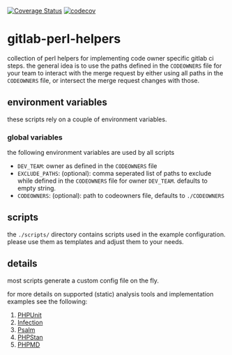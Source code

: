 [![Coverage Status](https://coveralls.io/repos/github/wickedOne/gitlab-perl-helpers/badge.svg?branch=master)](https://coveralls.io/github/wickedOne/gitlab-perl-helpers?branch=master)
[![codecov](https://codecov.io/gh/wickedOne/gitlab-perl-helpers/graph/badge.svg?token=J4SE1MBNOX)](https://codecov.io/gh/wickedOne/gitlab-perl-helpers)
# gitlab-perl-helpers

collection of perl helpers for implementing code owner specific gitlab ci steps.
the general idea is to use the paths defined in the `CODEOWNERS` file for your team to interact with the merge request by either using all paths in the `CODEOWNERS` file, or intersect the merge request changes with those.

## environment variables

these scripts rely on a couple of environment variables.

### global variables

the following environment variables are used by all scripts
- `DEV_TEAM`: owner as defined in the `CODEOWNERS` file
- `EXCLUDE_PATHS`: (optional): comma seperated list of paths to exclude while defined in the `CODEOWNERS` file for owner `DEV_TEAM`. defaults to empty string.
- `CODEOWNERS`: (optional): path to codeowners file, defaults to `./CODEOWNERS`

## scripts

the `./scripts/` directory contains scripts used in the example configuration. please use them as templates and adjust them to your needs.

## details

most scripts generate a custom config file on the fly.

for more details on supported (static) analysis tools and implementation examples see the following:
1. [PHPUnit](doc/PHPUnit.md)
2. [Infection](doc/Infection.md)
3. [Psalm](doc/Psalm.md)
4. [PHPStan](doc/PHPStan.md)
5. [PHPMD](doc/PHPMD.md)